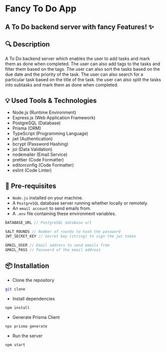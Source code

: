 # Fancy To Do App

## A To Do backend server with fancy Features! ✨

## 🔍 Description

A To Do backend server which enables the user to add tasks and mark them as done when completed. The user can also add tags to the tasks and filter them based on the tags. The user can also sort the tasks based on the due date and the priority of the task. The user can also search for a particular task based on the title of the task. the user can also split the tasks into subtasks and mark them as done when completed.

## 💡 Used Tools & Technologies

- Node.js (Runtime Environment)
- Express.js (Web Application Framework)
- PostgreSQL (Database)
- Prisma (ORM)
- TypeScript (Programming Language)
- jwt (Authentication)
- bcrypt (Password Hashing)
- joi (Data Validation)
- nodemailer (Email Service)
- prettier (Code Formatter)
- editorconfig (Code Formatter)
- eslint (Code Linter)

## 🔧 Pre-requisites

- `Node.js` installed on your machine.
- A `PostgreSQL` database server running whether locally or remotely.
- An `email account` to send emails from.
- A `.env` file containing these environment variables.

```js
DATABASE_URL // PostgreSQL database url

SALT_ROUNDS // Number of rounds to hash the password
JWT_SECRET_KEY // Secret key (string) to sign the jwt token

GMAIL_USER // Email address to send emails from
GMAIL_PASS // Password of the email address
```

## 📦 Installation

- Clone the repository

```bash
git clone
```

- Install dependencies

```bash
npm install
```

- Generate Prisma Client

```bash
npx prisma generate
```

- Run the server

```bash
npm start
```
